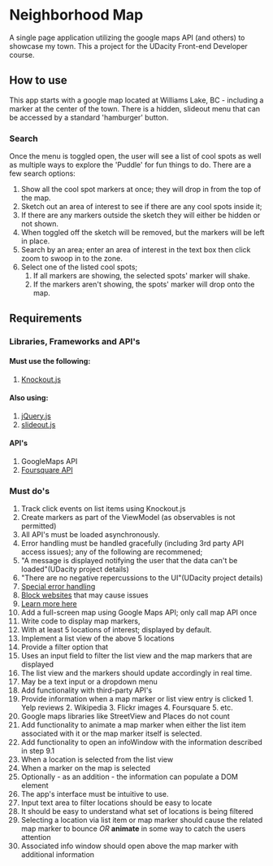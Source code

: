 # Neighborhood Map
A single page application utilizing the google maps API (and others) to showcase my town.  This a project for the UDacity Front-end Developer course.

## How to use
This app starts with a google map located at Williams Lake, BC - including a marker at the center of the town.  There is a hidden, slideout menu that can be accessed by a standard 'hamburger' button.
### Search
Once the menu is toggled open, the user will see a list of cool spots as well as multiple ways to explore the 'Puddle' for fun things to do.  There are a few search options:  
1. Show all the cool spot markers at once; they will drop in from the top of the map.  
2. Sketch out an area of interest to see if there are any cool spots inside it;  
  1. If there are any markers outside the sketch they will either be hidden or not shown.  
  2. When toggled off the sketch will be removed, but the markers will be left in place.  
3. Search by an area; enter an area of interest in the text box then click zoom to swoop in to the zone.
4. Select one of the listed cool spots;  
    1. If all markers are showing, the selected spots' marker will shake.  
    2. If the markers aren't showing, the spots' marker will drop onto the map.  

## Requirements

### Libraries, Frameworks and API's
#### Must use the following:
1. [Knockout.js](http://knockoutjs.com/)

#### Also using:
1. [jQuery.js](https://jquery.com/)
2. [slideout.js](https://github.com/Mango/slideout)

#### API's
1. GoogleMaps API
2. [Foursquare API](https://developer.foursquare.com/start)


### Must do's
1. Track click events on list items using Knockout.js
2. Create markers as part of the ViewModel (as observables is not permitted)
3. All API's must be loaded asynchronously.
4. Error handling must be handled gracefully (including 3rd party API access issues); any of the following are recommened;
  1. "A message is displayed notifying the user that the data can't be loaded"(UDacity project details)  
  2. "There are no negative repercussions to the UI"(UDacity project details)
  3. [Special error handling](http://api.jquery.com/jquery.ajax/#jqXHR)
  4. [Block websites](http://www.digitaltrends.com/computing/how-to-block-a-website/) that may cause issues
  5. [Learn more here](http://ruben.verborgh.org/blog/2012/12/31/asynchronous-error-handling-in-javascript/)
5. Add a full-screen map using Google Maps API; only call map API once
6. Write code to display map markers,
  1. With at least 5 locations of interest; displayed by default.
7. Implement a list view of the above 5 locations  
8. Provide a filter option that
  1. Uses an input field to filter the list view and the map markers that are displayed
  2. The list view and the markers should update accordingly in real time.
  3. May be a text input or a dropdown menu
9. Add functionality with third-party API's
  1. Provide information when a map marker or list view entry is clicked
    1. Yelp reviews
    2. Wikipedia
    3. Flickr images
    4. Foursquare
    5. etc.
  2. Google maps libraries like StreetView and Places do not count
10. Add functionality to animate a map marker when either the list item associated with it or the map marker itself is selected.
11. Add functionality to open an infoWindow with the information described in step 9.1
  1. When a location is selected from the list view
  2. When a marker on the map is selected
  3. Optionally - as an addition - the information can populate a DOM element
12. The app's interface must be intuitive to use.
  1. Input text area to filter locations should be easy to locate
  2. It should be easy to understand what set of locations is being filtered
  3. Selecting a location via list item or map marker should cause the related map marker to bounce *OR* **animate** in some way to catch the users attention
  4. Associated info window should open above the map marker with additional information
